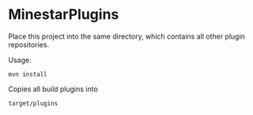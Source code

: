 MinestarPlugins
===============

Place this project into the same directory, which contains all other plugin repositories.


Usage:

```
mvn install
```

Copies all build plugins into 

```
target/plugins
```